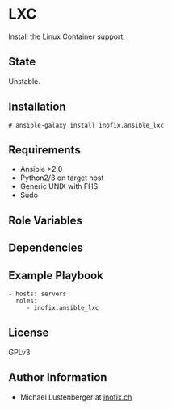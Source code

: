 LXC
===

Install the Linux Container support.

State
-----

Unstable.

Installation
------------

    # ansible-galaxy install inofix.ansible_lxc

Requirements
------------

* Ansible >2.0
* Python2/3 on target host
* Generic UNIX with FHS
* Sudo

Role Variables
--------------


Dependencies
------------


Example Playbook
----------------

    - hosts: servers
      roles:
         - inofix.ansible_lxc

License
-------

GPLv3

Author Information
------------------

* Michael Lustenberger at [inofix.ch](http://www.inofix.ch)

